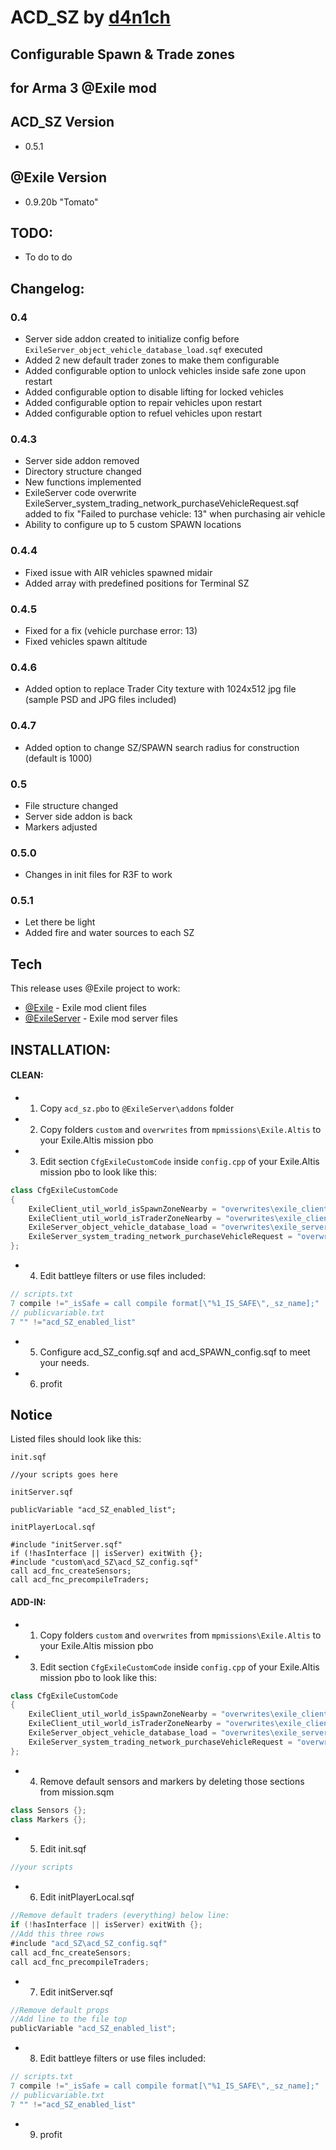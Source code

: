 ACD_SZ by [d4n1ch](mailto:d.e@acd.su)
=====================================
Configurable Spawn & Trade zones
--------------------------------
for Arma 3 @Exile mod
---------------------

ACD_SZ Version
--------------
* 0.5.1

@Exile Version
---------------
* 0.9.20b "Tomato"

TODO:
-----
  - To do to do
  
Changelog:
----------
### 0.4
* Server side addon created to initialize config before `ExileServer_object_vehicle_database_load.sqf` executed
* Added 2 new default trader zones to make them configurable
* Added configurable option to unlock vehicles inside safe zone upon restart
* Added configurable option to disable lifting for locked vehicles
* Added configurable option to repair vehicles upon restart
* Added configurable option to refuel vehicles upon restart

### 0.4.3
* Server side addon removed
* Directory structure changed
* New functions implemented 
* ExileServer code overwrite ExileServer_system_trading_network_purchaseVehicleRequest.sqf added to fix "Failed to purchase vehicle: 13" when purchasing air vehicle
* Ability to configure up to 5 custom SPAWN locations

### 0.4.4
* Fixed issue with AIR vehicles spawned midair 
* Added array with predefined positions for Terminal SZ

### 0.4.5
* Fixed for a fix (vehicle purchase error: 13)
* Fixed vehicles spawn altitude

### 0.4.6
* Added option to replace Trader City texture with 1024x512 jpg file (sample PSD and JPG files included)

### 0.4.7
* Added option to change SZ/SPAWN search radius for construction (default is 1000)

### 0.5
* File structure changed
* Server side addon is back
* Markers adjusted

### 0.5.0
* Changes in init files for R3F to work

### 0.5.1
* Let there be light
* Added fire and water sources to each SZ

Tech
----

This release uses @Exile project to work:

* [@Exile](http://www.exilemod.com/) - Exile mod client files
* [@ExileServer](http://www.exilemod.com/) - Exile mod server files

INSTALLATION:
----
#### CLEAN:
* 1) Copy `acd_sz.pbo` to `@ExileServer\addons` folder
* 2) Copy folders `custom` and `overwrites` from `mpmissions\Exile.Altis` to your Exile.Altis mission pbo
* 3) Edit section `CfgExileCustomCode` inside `config.cpp` of your Exile.Altis mission pbo to look like this: 
```java
class CfgExileCustomCode 
{
	ExileClient_util_world_isSpawnZoneNearby = "overwrites\exile_client\code\ExileClient_util_world_isSpawnZoneNearby.sqf";
	ExileClient_util_world_isTraderZoneNearby = "overwrites\exile_client\code\ExileClient_util_world_isTraderZoneNearby.sqf";
	ExileServer_object_vehicle_database_load = "overwrites\exile_server\code\ExileServer_object_vehicle_database_load.sqf";
	ExileServer_system_trading_network_purchaseVehicleRequest = "overwrites\exile_server\code\ExileServer_system_trading_network_purchaseVehicleRequest.sqf";
};
```
* 4) Edit battleye filters or use files included:
```java
// scripts.txt
7 compile !="_isSafe = call compile format[\"%1_IS_SAFE\",_sz_name];"
// publicvariable.txt
7 "" !="acd_SZ_enabled_list"
```
* 5) Configure acd_SZ_config.sqf and acd_SPAWN_config.sqf to meet your needs.
* 6) profit

Notice
------
Listed files should look like this:

`init.sqf`
```
//your scripts goes here
```

`initServer.sqf`
```
publicVariable "acd_SZ_enabled_list";
```

`initPlayerLocal.sqf`
```
#include "initServer.sqf"
if (!hasInterface || isServer) exitWith {};
#include "custom\acd_SZ\acd_SZ_config.sqf"
call acd_fnc_createSensors;
call acd_fnc_precompileTraders;
```

#### ADD-IN:
* 1) Copy folders `custom` and `overwrites` from `mpmissions\Exile.Altis` to your Exile.Altis mission pbo
* 3) Edit section `CfgExileCustomCode` inside `config.cpp` of your Exile.Altis mission pbo to look like this: 
```java
class CfgExileCustomCode 
{
	ExileClient_util_world_isSpawnZoneNearby = "overwrites\exile_client\code\ExileClient_util_world_isSpawnZoneNearby.sqf";
	ExileClient_util_world_isTraderZoneNearby = "overwrites\exile_client\code\ExileClient_util_world_isTraderZoneNearby.sqf";
	ExileServer_object_vehicle_database_load = "overwrites\exile_server\code\ExileServer_object_vehicle_database_load.sqf";
	ExileServer_system_trading_network_purchaseVehicleRequest = "overwrites\exile_server\code\ExileServer_system_trading_network_purchaseVehicleRequest.sqf";
};
```
* 4) Remove default sensors and markers by deleting those sections from mission.sqm
```java
class Sensors {};
class Markers {};
```
* 5) Edit init.sqf 
```java
//your scripts
```
* 6) Edit initPlayerLocal.sqf
```java
//Remove default traders (everything) below line:
if (!hasInterface || isServer) exitWith {};
//Add this three rows
#include "acd_SZ\acd_SZ_config.sqf"
call acd_fnc_createSensors;
call acd_fnc_precompileTraders;
```
* 7) Edit initServer.sqf
```java
//Remove default props 
//Add line to the file top
publicVariable "acd_SZ_enabled_list";
```
* 8) Edit battleye filters or use files included:
```java
// scripts.txt
7 compile !="_isSafe = call compile format[\"%1_IS_SAFE\",_sz_name];"
// publicvariable.txt
7 "" !="acd_SZ_enabled_list"
```
* 9) profit
